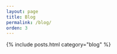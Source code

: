 ```yaml
---
layout: page
title: Blog
permalink: /blog/
orden: 3
---
```


{% include posts.html category="blog" %}
